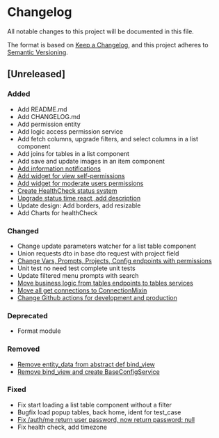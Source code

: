 # Changelog

All notable changes to this project will be documented in this file.

The format is based on [Keep a Changelog](https://keepachangelog.com/en/1.1.0/),
and this project adheres to [Semantic Versioning](https://semver.org/spec/v2.0.0.html).

## [Unreleased]

### Added

- Add README.md
- Add CHANGELOG.md
- Add permission entity
- Add logic access permission service
- Add fetch columns, upgrade filters, and select columns in a list component
- Add joins for tables in a list component
- Add save and update images in an item component
- [Add information notifications](https://github.com/PhoenixNazarov/prompt-admin/compare/dev...dev-notifications)
- [Add widget for view self-permissions](https://github.com/PhoenixNazarov/prompt-admin/pull/25)
- [Add widget for moderate users permissions](https://github.com/PhoenixNazarov/prompt-admin/pull/25)
- [Create HealthCheck status system](https://github.com/PhoenixNazarov/prompt-admin/pull/27)
- [Upgrade status time react, add description](https://github.com/PhoenixNazarov/prompt-admin/pull/27)
- Update design: Add borders, add resizable
- Add Charts for healthCheck

### Changed

- Change update parameters watcher for a list table component
- Union requests dto in base dto request with project field
- [Change Vars, Prompts, Projects, Config endpoints with permissions](https://github.com/PhoenixNazarov/prompt-admin/pull/25)
- Unit test no need test complete unit tests
- Update filtered menu prompts with search
- [Move business logic from tables endpoints to tables services](https://github.com/PhoenixNazarov/prompt-admin/pull/25)
- [Move all get connections to ConnectionMixin](https://github.com/PhoenixNazarov/prompt-admin/pull/25)
- [Change Github actions for development and production](https://github.com/PhoenixNazarov/prompt-admin/compare/dev...dev-notifications)

### Deprecated

- Format module

### Removed

- [Remove entity_data from abstract def bind_view](https://github.com/PhoenixNazarov/prompt-admin/pull/25)
- [Remove bind_view and create BaseConfigService](https://github.com/PhoenixNazarov/prompt-admin/pull/25)

### Fixed

- Fix start loading a list table component without a filter
- Bugfix load popup tables, back home, ident for test_case
- [Fix /auth/me return user password, now return password: null](https://github.com/PhoenixNazarov/prompt-admin/pull/25) 
- Fix health check, add timezone